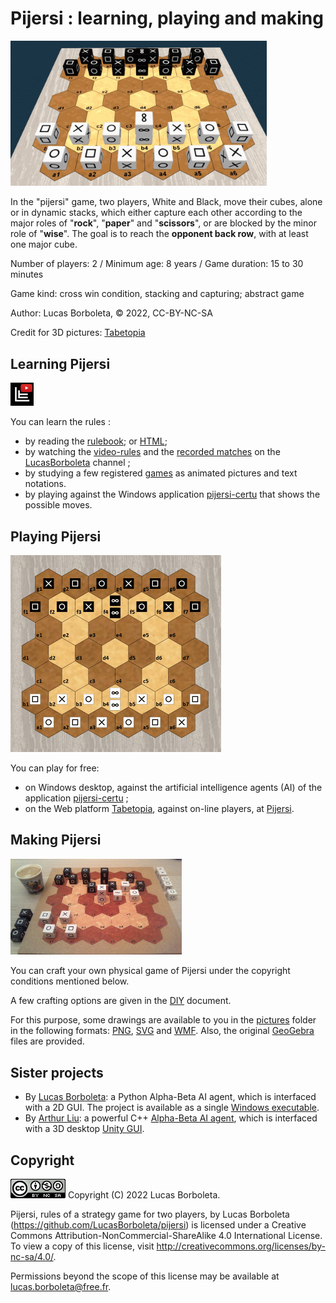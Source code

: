 # Pijersi : learning, playing and making

<img src="./pictures/animations/game-tabletopia/all.gif" style="zoom:40%;" />

In the "pijersi" game, two players, White and Black, move their cubes, alone or in dynamic stacks, which either capture each other according to the major roles of "**rock**", "**paper**" and "**scissors**", or are blocked by the minor role of "**wise**". The goal is to reach the **opponent back row**, with at least one major cube.

Number of players: 2 / Minimum age: 8 years / Game duration: 15 to 30 minutes

Game kind: cross win condition, stacking and capturing; abstract game

Author: Lucas Borboleta, © 2022, CC-BY-NC-SA

Credit for 3D pictures: [Tabetopia](https://tabletopia.com/games/pijersi)

## Learning Pijersi

<a href="https://www.youtube.com/@lucasborboleta"> <img src="./pictures/Lucas-Borboleta-filigrane.png" style="zoom:25%;" /></a> 

You can learn the rules :

- by reading the [rulebook](./pijersi-the-rules.md); or [HTML](./pijersi-the-rules.html);
- by watching the [video-rules](https://youtu.be/w2c6-h2DAus) and the [recorded matches](https://www.youtube.com/playlist?list=PLui_B_YF7szPmwLvfPH-0QQpYrAeC9LoT) on the [LucasBorboleta](https://www.youtube.com/@lucasborboleta) channel ;
- by studying a few registered [games](./games) as animated pictures and text notations.
- by playing against the Windows application [pijersi-certu](https://github.com/LucasBorboleta/pijersi-certu) that shows the possible moves.

## Playing Pijersi

<img src="./pictures/animations/game-certu/all.gif" style="zoom:50%;" />

You can play for free:

- on Windows desktop, against the artificial intelligence agents (AI) of the application [pijersi-certu](https://github.com/LucasBorboleta/pijersi-certu) ;
- on the Web platform [Tabetopia](https://tabletopia.com), against on-line players, at [Pijersi](https://tabletopia.com/games/pijersi).

## Making Pijersi 

<img src="./pictures/Pijersi-situation.jpg" style="zoom:26.8%;" />

You can craft your own physical game of Pijersi under the copyright conditions mentioned below. 

A few crafting options are given in the [DIY](./DIY.md) document.

For this purpose, some drawings are available to you in the [pictures](./pictures) folder in the following formats: [PNG](./pictures/png-kit), [SVG](./pictures/svg-kit) and [WMF](./pictures/wmf-kit). Also, the original [GeoGebra](./pictures/ggb-kit) files are provided. 

## Sister projects

- By [Lucas Borboleta](https://github.com/LucasBorboleta): a Python Alpha-Beta AI agent, which is interfaced with a 2D GUI. The project is available as a single  [Windows executable](https://github.com/LucasBorboleta/pijersi-certu/blob/main/docs/INSTALL.md).
- By [Arthur Liu](https://github.com/arthur-liu-lsh): a powerful C++ [Alpha-Beta AI agent](https://github.com/arthur-liu-lsh/pijersi-engine), which is interfaced with a 3D desktop [Unity GUI](https://github.com/arthur-liu-lsh/pijersi-unity).


## Copyright

[![Creative Commons License](./pictures/CC-BY-NC-SA.png)](http://creativecommons.org/licenses/by-nc-sa/4.0/) Copyright (C) 2022 Lucas Borboleta.

Pijersi, rules of a strategy game for two players, by Lucas Borboleta (https://github.com/LucasBorboleta/pijersi) is licensed under a Creative Commons Attribution-NonCommercial-ShareAlike 4.0 International License. To view a copy of this license, visit http://creativecommons.org/licenses/by-nc-sa/4.0/.

Permissions beyond the scope of this license may be available at [lucas.borboleta@free.fr](mailto:lucas.borboleta@free.fr).

